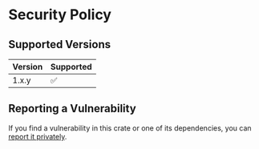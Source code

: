 # Security Policy

## Supported Versions

| Version | Supported          |
|---------|--------------------|
| 1.x.y   | :white_check_mark: |

## Reporting a Vulnerability

If you find a vulnerability in this crate or one of its dependencies, you can [report it privately](https://github.com/clechasseur/msrv-prep/security/advisories/new).
